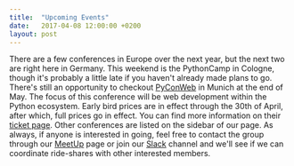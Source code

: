 ```yaml
---
title:  "Upcoming Events"
date:   2017-04-08 12:00:00 +0200
layout: post
---
```



There are a few conferences in Europe over the next year, but the next two are right here in Germany. This weekend is
the PythonCamp in Cologne, though it's probably a little late if you haven't already made plans to go.  There's still an
opportunity to checkout [PyConWeb](https://www.pyconweb.com) in Munich at the end of May. The focus of this conference 
will be web development within the Python ecosystem. Early bird prices are in effect through the 30th of April, after 
which, full prices go in effect. You can find more information on their 
[ticket page](https://ti.to/pymunich/pyconweb-2017?source=homepage). Other conferences are listed on the sidebar of our 
page. As always, if anyone is interested in going, feel free to contact the group through our 
[MeetUp](https://www.meetup.com/PythonTrier/) page or join our [Slack](https://PythonTrier.slack.com) channel and we'll 
see if we can coordinate ride-shares with other interested members.  